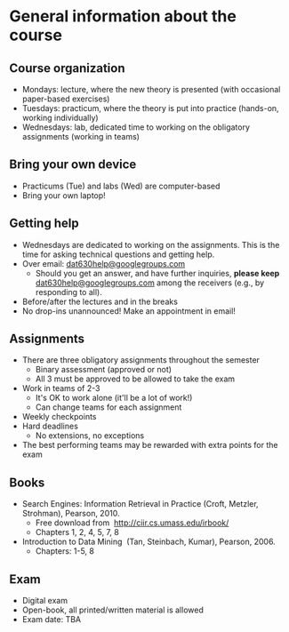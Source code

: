 # General information about the course

## Course organization

  * Mondays: lecture, where the new theory is presented (with occasional paper-based exercises)
  * Tuesdays: practicum, where the theory is put into practice (hands-on, working individually)
  * Wednesdays: lab, dedicated time to working on the obligatory assignments (working in teams)

## Bring your own device

  * Practicums (Tue) and labs (Wed) are computer-based
  * Bring your own laptop!

## Getting help

  * Wednesdays are dedicated to working on the assignments. This is the time for asking technical questions and getting help.
  * Over email: dat630help@googlegroups.com
    * Should you get an answer, and have further inquiries, **please keep** dat630help@googlegroups.com among the receivers (e.g., by responding to all).
  * Before/after the lectures and in the breaks
  * No drop-ins unannounced! Make an appointment in email!

## Assignments

  * There are three obligatory assignments throughout the semester
    - Binary assessment (approved or not)
    - All 3 must be approved to be allowed to take the exam
  * Work in teams of 2-3
    - It's OK to work alone (it'll be a lot of work!)
    - Can change teams for each assignment
  * Weekly checkpoints
  * Hard deadlines
    - No extensions, no exceptions
  * The best performing teams may be rewarded with extra points for the exam

## Books

  * Search Engines: Information Retrieval in Practice (Croft, Metzler, Strohman), Pearson, 2010.
    - Free download from  http://ciir.cs.umass.edu/irbook/
    - Chapters 1, 2, 4, 5, 7, 8
  * Introduction to Data Mining  (Tan, Steinbach, Kumar), Pearson, 2006.
    - Chapters: 1-5, 8

## Exam

  * Digital exam
  * Open-book, all printed/written material is allowed
  * Exam date: TBA
